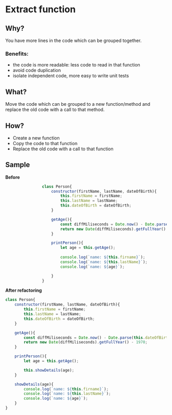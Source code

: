 # Extract function
## Why?
You have more lines in the code which can be grouped together.
### Benefits:
- the code is more readable: less code to read in that function
- avoid code duplication
- isolate independent code, more easy to write unit tests
## What?
Move the code which can be grouped to a new function/method and replace the old code with a call to that method.
## How?
- Create a new function
- Copy the code to that function
- Replace the old code with a call to that function
## Sample
**Before**
```js
                class Person{
                    constructor(firstName, lastName, dateOfBirth){
                        this.firstName = firstName;
                        this.lastName = lastName;
                        this.dateOfBirth = dateOfBirth;
                    }

                    getAge(){
                        const diffMiliseconds = Date.now() - Date.parse(this.dateOfBirth);
                        return new Date(diffMiliseconds).getFullYear() - 1970;
                    }

                    printPerson(){
                        let age = this.getAge();
                        
                        console.log(`name: ${this.firname}`);
                        console.log(`name: ${this.lastName}`);
                        console.log(`name: ${age}`);

                    }
                }
```
**After refactoring**
```js
class Person{
    constructor(firstName, lastName, dateOfBirth){
        this.firstName = firstName;
        this.lastName = lastName;
        this.dateOfBirth = dateOfBirth;
    }

    getAge(){
        const diffMiliseconds = Date.now() - Date.parse(this.dateOfBirth);
        return new Date(diffMiliseconds).getFullYear() - 1970;
    }

    printPerson(){
        let age = this.getAge();

        this.showDetails(age);
    }

    showDetails(age){
        console.log(`name: ${this.firname}`);
        console.log(`name: ${this.lastName}`);
        console.log(`name: ${age}`);
    }
}
```

